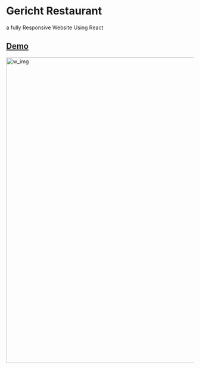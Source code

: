 # Gericht Restaurant
 a fully Responsive Website Using React
 
## <a href= 'https://gericht-restaurant-mz7.vercel.app/'>Demo</a>

<img width="820" alt="w_img" src="https://user-images.githubusercontent.com/104537380/224773045-fec0b3ef-d4c9-4e8a-b724-a017c5b1a421.png">
